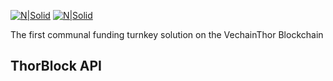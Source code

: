 [![N|Solid](https://safehaven.io/files/tb-logo.png)](https://thorblock.io/)       [![N|Solid](https://safehaven.io/img/logo_color.png)](https://safehaven.io/)

The first communal funding turnkey solution on the VechainThor Blockchain

##

## ThorBlock API
